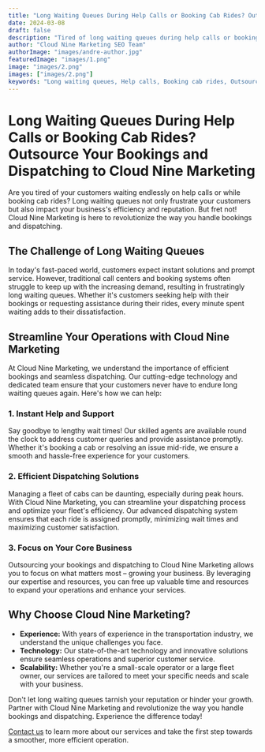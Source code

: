 ```yaml
---
title: "Long Waiting Queues During Help Calls or Booking Cab Rides? Outsource Your Bookings and Dispatching to Cloud Nine Marketing"
date: 2024-03-08
draft: false
description: "Tired of long waiting queues during help calls or booking cab rides? Discover how outsourcing your bookings and dispatching to Cloud Nine Marketing can streamline your operations and enhance customer satisfaction."
author: "Cloud Nine Marketing SEO Team"
authorImage: "images/andre-author.jpg"
featuredImage: "images/1.png"
image: "images/2.png"
images: ["images/2.png"]
keywords: "Long waiting queues, Help calls, Booking cab rides, Outsource bookings, Dispatching, Cloud Nine Marketing"
---
```


# Long Waiting Queues During Help Calls or Booking Cab Rides? Outsource Your Bookings and Dispatching to Cloud Nine Marketing

Are you tired of your customers waiting endlessly on help calls or while booking cab rides? Long waiting queues not only frustrate your customers but also impact your business's efficiency and reputation. But fret not! Cloud Nine Marketing is here to revolutionize the way you handle bookings and dispatching.

## The Challenge of Long Waiting Queues

In today's fast-paced world, customers expect instant solutions and prompt service. However, traditional call centers and booking systems often struggle to keep up with the increasing demand, resulting in frustratingly long waiting queues. Whether it's customers seeking help with their bookings or requesting assistance during their rides, every minute spent waiting adds to their dissatisfaction.

## Streamline Your Operations with Cloud Nine Marketing

At Cloud Nine Marketing, we understand the importance of efficient bookings and seamless dispatching. Our cutting-edge technology and dedicated team ensure that your customers never have to endure long waiting queues again. Here's how we can help:

### 1. Instant Help and Support

Say goodbye to lengthy wait times! Our skilled agents are available round the clock to address customer queries and provide assistance promptly. Whether it's booking a cab or resolving an issue mid-ride, we ensure a smooth and hassle-free experience for your customers.

### 2. Efficient Dispatching Solutions

Managing a fleet of cabs can be daunting, especially during peak hours. With Cloud Nine Marketing, you can streamline your dispatching process and optimize your fleet's efficiency. Our advanced dispatching system ensures that each ride is assigned promptly, minimizing wait times and maximizing customer satisfaction.

### 3. Focus on Your Core Business

Outsourcing your bookings and dispatching to Cloud Nine Marketing allows you to focus on what matters most – growing your business. By leveraging our expertise and resources, you can free up valuable time and resources to expand your operations and enhance your services.

## Why Choose Cloud Nine Marketing?

- **Experience:** With years of experience in the transportation industry, we understand the unique challenges you face.
- **Technology:** Our state-of-the-art technology and innovative solutions ensure seamless operations and superior customer service.
- **Scalability:** Whether you're a small-scale operator or a large fleet owner, our services are tailored to meet your specific needs and scale with your business.

Don't let long waiting queues tarnish your reputation or hinder your growth. Partner with Cloud Nine Marketing and revolutionize the way you handle bookings and dispatching. Experience the difference today!

[Contact us](/book-free-trial) to learn more about our services and take the first step towards a smoother, more efficient operation.
